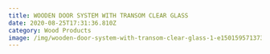 ```yaml
---
title: WOODEN DOOR SYSTEM WITH TRANSOM CLEAR GLASS
date: 2020-08-25T17:31:36.810Z
category: Wood Products
image: /img/wooden-door-system-with-transom-clear-glass-1-e1501595713730.jpg
---
```

